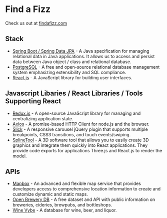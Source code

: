 # Find a Fizz

Check us out at [findafizz.com](https://www.findafizz.com)

## Stack
- [Spring Boot / Spring Data JPA](https://spring.io/projects/spring-data-jpa) - A Java specification for managing relational data in Java applications. It allows us to access and persist data between Java object / class and relational database.
- [PostgreSQL](https://www.postgresql.org/) - A free and open-source relational database management system emphasizing extensibility and SQL compliance. 
- [React.js](https://reactjs.org/) - A JavaScript library for building user interfaces.

## Javascript Libaries / React Libraries / Tools Supporting React
- [Redux.js](https://redux.js.org/) - A open-source JavaScript library for managing and centralizing application state.
- [Axios](https://axios-http.com/) - A promise-based HTTP Client for node.js and the browser.
- [Slick](https://kenwheeler.github.io/slick/) - A responsive carousel jQuery plugin that supports multiple breakpoints, CSS3 transitions, and touch events/swiping.
- [SplineTool](https://spline.design/) - A 3D software tool that allows you to easily create 3D graphics and integrate them quickly into React applications. They provide code exports for applications Three.js and React.js to render the model.

## APIs
- [Mapbox](https://www.mapbox.com/) - An advanced and flexible map service that provides developers access to comprehensive location information to create and customize dynamic and static maps.
- [Open Brewery DB](https://www.openbrewerydb.org/) - A free dataset and API with public information on breweries, cideries, brewpubs, and bottleshops.
- [Wine Vybe](https://winevybe.com/) - A database for wine, beer, and liquor.
